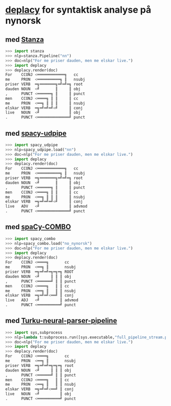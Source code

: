 # [deplacy](https://koichiyasuoka.github.io/deplacy/) for syntaktisk analyse på nynorsk

## med [Stanza](https://stanfordnlp.github.io/stanza)

```py
>>> import stanza
>>> nlp=stanza.Pipeline("nn")
>>> doc=nlp("For me priser dauden, men me elskar live.")
>>> import deplacy
>>> deplacy.render(doc)
For    CCONJ <════════════╗   cc
me     PRON  <══════════╗ ║   nsubj
priser VERB  ═╗═══════╗═╝═╝═╗ root
dauden NOUN  <╝       ║     ║ obj
,      PUNCT <══════╗ ║     ║ punct
men    CCONJ <════╗ ║ ║     ║ cc
me     PRON  <══╗ ║ ║ ║     ║ nsubj
elskar VERB  ═╗═╝═╝═╝<╝     ║ conj
live   NOUN  <╝             ║ obj
.      PUNCT <══════════════╝ punct
```

## med [spacy-udpipe](https://github.com/TakeLab/spacy-udpipe)

```py
>>> import spacy_udpipe
>>> nlp=spacy_udpipe.load("nn")
>>> doc=nlp("For me priser dauden, men me elskar live.")
>>> import deplacy
>>> deplacy.render(doc)
For    CCONJ <════════════╗   cc
me     PRON  <══════════╗ ║   nsubj
priser VERB  ═╗═══════╗═╝═╝═╗ root
dauden NOUN  <╝       ║     ║ obj
,      PUNCT <══════╗ ║     ║ punct
men    CCONJ <════╗ ║ ║     ║ cc
me     PRON  <══╗ ║ ║ ║     ║ nsubj
elskar VERB  ═╗═╝═╝═╝<╝     ║ conj
live   ADV   <╝             ║ advmod
.      PUNCT <══════════════╝ punct
```

## med [spaCy-COMBO](https://github.com/KoichiYasuoka/spaCy-COMBO)

```py
>>> import spacy_combo
>>> nlp=spacy_combo.load("no_nynorsk")
>>> doc=nlp("For me priser dauden, men me elskar live.")
>>> import deplacy
>>> deplacy.render(doc)
For    CCONJ <════╗       cc
me     PRON  <══╗ ║       nsubj
priser VERB  ═╗═╝═╝═╗═╗═╗ ROOT
dauden NOUN  <╝     ║ ║ ║ obj
,      PUNCT <══════╝ ║ ║ punct
men    CCONJ <════╗   ║ ║ cc
me     PRON  <══╗ ║   ║ ║ nsubj
elskar VERB  ═╗═╝═╝<══╝ ║ conj
live   ADJ   <╝         ║ advmod
.      PUNCT <══════════╝ punct
```

## med [Turku-neural-parser-pipeline](https://turkunlp.org/Turku-neural-parser-pipeline/)

```py
>>> import sys,subprocess
>>> nlp=lambda t:subprocess.run([sys.executable,"full_pipeline_stream.py","--gpu","-1","--conf","models_no_nynorsk/pipelines.yaml"],cwd="Turku-neural-parser-pipeline",input=t,encoding="utf-8",stdout=subprocess.PIPE).stdout
>>> doc=nlp("For me priser dauden, men me elskar live.")
>>> import deplacy
>>> deplacy.render(doc)
For    CCONJ <════╗       cc
me     PRON  <══╗ ║       nsubj
priser VERB  ═╗═╝═╝═╗═╗═╗ root
dauden NOUN  <╝     ║ ║ ║ obj
,      PUNCT <══════╝ ║ ║ punct
men    CCONJ <════╗   ║ ║ cc
me     PRON  <══╗ ║   ║ ║ nsubj
elskar VERB  ═╗═╝═╝<══╝ ║ conj
live   NOUN  <╝         ║ obj
.      PUNCT <══════════╝ punct
```

